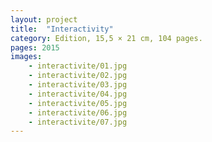 ```yaml
---
layout: project
title:  "Interactivity"
category: Edition, 15,5 × 21 cm, 104 pages.
pages: 2015
images:
    - interactivite/01.jpg
    - interactivite/02.jpg
    - interactivite/03.jpg
    - interactivite/04.jpg
    - interactivite/05.jpg
    - interactivite/06.jpg
    - interactivite/07.jpg
---
```

